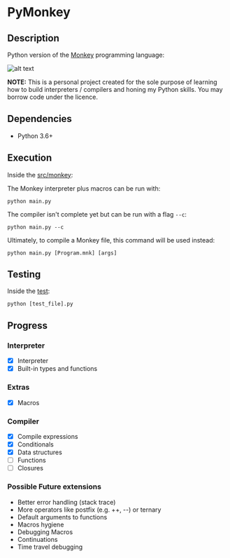 # PyMonkey

## Description

Python version of the [Monkey](https://interpreterbook.com/#the-monkey-programming-language) programming language:

![alt text](https://interpreterbook.com/img/monkey_logo-d5171d15.png "Official Logo")

**NOTE:** This is a personal project created for the sole purpose of learning how to build interpreters / compilers and honing my Python skills. You may borrow code under the licence.

## Dependencies

- Python 3.6+

## Execution

Inside the [src/monkey](https://github.com/nischalshrestha/PyMonkey/tree/master/src/monkey):

The Monkey interpreter plus macros can be run with:

`python main.py`

The compiler isn't complete yet but can be run with a flag `--c`:

`python main.py --c`

Ultimately, to compile a Monkey file, this command will be used instead:

`python main.py [Program.mnk] [args]`

## Testing

Inside the [test](https://github.com/nischalshrestha/PyMonkey/tree/master/test):

`python [test_file].py`

## Progress

### Interpreter

- [x] Interpreter
- [x] Built-in types and functions

### Extras
- [x] Macros

### Compiler

- [x] Compile expressions
- [x] Conditionals
- [x] Data structures
- [ ] Functions
- [ ] Closures

### Possible Future extensions
- Better error handling (stack trace)
- More operators like postfix (e.g. ++, --) or ternary
- Default arguments to functions 
- Macros hygiene 
- Debugging Macros
- Continuations
- Time travel debugging

